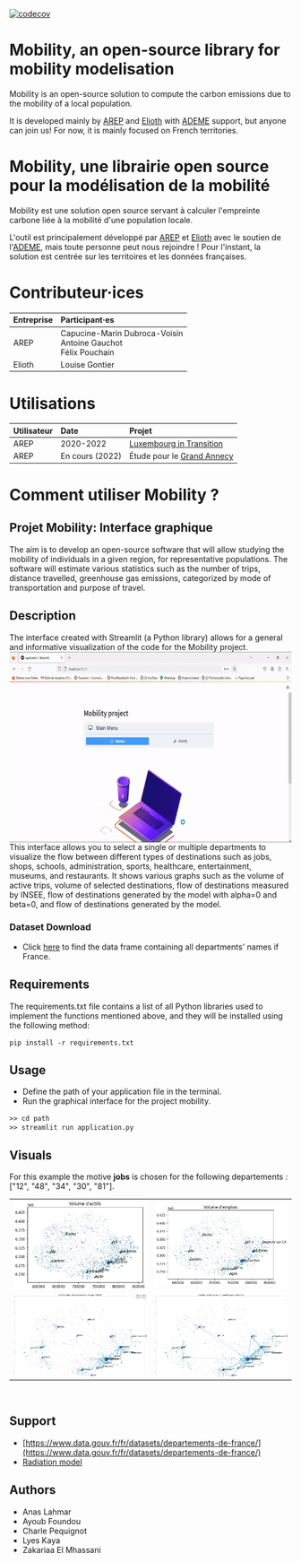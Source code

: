 [![codecov](https://codecov.io/github/mobility-team/mobility/branch/main/graph/badge.svg?token=D31X32AZ43)](https://codecov.io/github/mobility-team/mobility)

# Mobility, an open-source library for mobility modelisation
Mobility is an open-source solution to compute the carbon emissions due to the mobility of a local population.

It is developed mainly by [AREP](https://arep.fr) and [Elioth](https://elioth.com/) with [ADEME](https://wiki.resilience-territoire.ademe.fr/wiki/Mobility) support, but anyone can join us!
For now, it is mainly focused on French territories.

<!-- Find more infos (in French) on [Mobility website](https://mobility-team.github.io/)! -->

# Mobility, une librairie open source pour la modélisation de la mobilité
Mobility est une solution open source servant à calculer l'empreinte carbone liée à la mobilité d'une population locale.


L'outil est principalement développé par [AREP](https://arep.fr) et [Elioth](https://elioth.com/) avec le soutien de l'[ADEME](https://wiki.resilience-territoire.ademe.fr/wiki/Mobility), mais toute personne peut nous rejoindre !
Pour l'instant, la solution est centrée sur les territoires et les données françaises.

<!-- Plus d'infos sur [le site web](https://mobility-team.github.io/) ! -->

# Contributeur·ices
| Entreprise  | Participant·es |
| :------------- | :------------- |
| AREP  | Capucine-Marin Dubroca-Voisin <br> Antoine Gauchot <br> Félix Pouchain |
| Elioth  | Louise Gontier  |

# Utilisations
| Utilisateur  | Date | Projet |
| :------------- | :------------- | :------------- |
| AREP  | 2020-2022 | [Luxembourg in Transition]([url](https://www.arep.fr/nos-projets/luxembourg-in-transition-paysage-capital/)) |
| AREP | En cours (2022) | Étude pour le [Grand Annecy]([url](https://www.arep.fr/nos-projets/grand-annecy/)) |

# Comment utiliser Mobility ?
## Projet Mobility: Interface graphique
The aim is to develop an open-source software that will allow studying the mobility of individuals in a given region, for representative populations. The software will estimate various statistics such as the number of trips, distance travelled, greenhouse gas emissions, categorized by mode of transportation and purpose of travel.
## Description
The interface created with Streamlit (a Python library) allows for a general and informative visualization of the code for the Mobility project.
<img align="center" width="600" height="340" src="images/up1.gif">
This interface allows you to select a single or multiple departments to visualize the flow between different types of destinations such as jobs, shops, schools, administration, sports, healthcare, entertainment, museums, and restaurants. It shows various graphs such as the volume of active trips, volume of selected destinations, flow of destinations measured by INSEE, flow of destinations generated by the model with alpha=0 and beta=0, and flow of destinations generated by the model.



 

### Dataset Download

* Click [here](https://www.data.gouv.fr/fr/datasets/departements-de-france/) to find the data frame containing all departments' names if France. 


## Requirements
The requirements.txt file contains a list of all Python libraries used to implement the functions mentioned above, and they will be installed using the following method:
```
pip install -r requirements.txt
```
## Usage
* Define the path of your application file in the terminal.
* Run the graphical interface for the project mobility.
```
>> cd path
>> streamlit run application.py
```
## Visuals
For this example the motive **jobs** is chosen for the following departements : ["12", "48", "34", "30", "81"].
<table>
  <tr>
    <td><img src="images\actif.JPG"></td>
    <td><img src="images\emp.JPG"></td>
  </tr>
  <tr>
    <td><img src="images\insee.JPG"></td>
    <td><img src="images\fin.JPG"></td>
  </tr>
</table
<br>
<br>


## Support
* [https://www.data.gouv.fr/fr/datasets/departements-de-france/](https://www.data.gouv.fr/fr/datasets/departements-de-france/)
* [Radiation model ](https://www.researchgate.net/publication/284712241_A_Generalized_Radiation_Model_for_Human_Mobility_Spatial_Scale_Searching_Direction_and_Trip_Constraint)

## Authors
* Anas Lahmar
* Ayoub Foundou
* Charle Pequign﻿ot
* Lyes Kaya 
* Zakariaa El Mhassani
